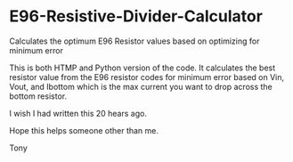 # E96-Resistive-Divider-Calculator
Calculates the optimum E96 Resistor values based on optimizing for minimum error

This is both HTMP and Python version of the code. It calculates the best resistor value from the E96 resistor codes for minimum error based on Vin, Vout, and Ibottom which is the max current you want to drop across the bottom resistor.

I wish I had written this 20 hears ago.

Hope this helps someone other than me.

Tony
